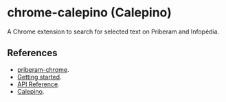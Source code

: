 # chrome-calepino (Calepino)

A Chrome extension to search for selected text on Priberam and Infopédia.

## References

- [priberam-chrome](https://github.com/rfer/priberam-chrome).
- [Getting started](https://developer.chrome.com/docs/extensions/mv3/getstarted/).
- [API Reference](https://developer.chrome.com/docs/extensions/reference/).
- [Calepino](https://dicionario.priberam.org/calepino).
